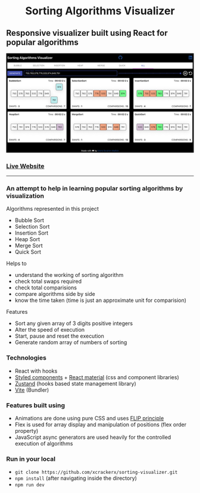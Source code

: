 <h1 align="center">
    Sorting Algorithms Visualizer
</h1>

## Responsive visualizer built using React for popular algorithms

<img src="visualizer.png" alt="cover" /></a>

### [Live Website](https://algorithm-sorting-visualizer.netlify.app/)

---

### An attempt to help in learning popular sorting algorithms by visualization

Algorithms represented in this project

- Bubble Sort
- Selection Sort
- Insertion Sort
- Heap Sort
- Merge Sort
- Quick Sort

Helps to

- understand the working of sorting algorithm
- check total swaps required
- check total comparisions
- compare algorithms side by side
- know the time taken (time is just an approximate unit for comparision)

Features

- Sort any given array of 3 digits positive integers
- Alter the speed of execution
- Start, pause and reset the execution
- Generate random array of numbers of sorting

### Technologies

- React with hooks
- [Styled components](https://styled-components.com/) + [React material](https://material-ui.com/) (css and component libraries)
- [Zustand](https://github.com/pmndrs/zustand) (hooks based state management library)
- [Vite](https://vitejs.dev/) (Bundler)

### Features built using

- Animations are done using pure CSS and uses [FLIP principle](https://aerotwist.com/blog/flip-your-animations/)
- Flex is used for array display and manipulation of positions (flex order property)
- JavaScript async generators are used heavily for the controlled execution of algorithms

### Run in your local

- ```git clone https://github.com/xcrackerx/sorting-visualizer.git```
- ```npm install``` (after navigating inside the directory)
- ```npm run dev```
